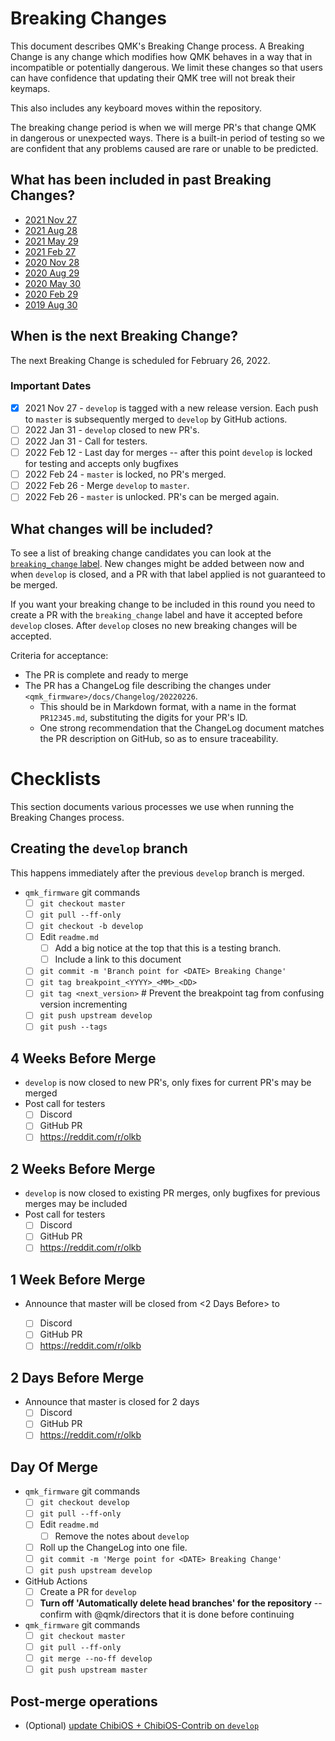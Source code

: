 # Breaking Changes

This document describes QMK's Breaking Change process. A Breaking Change is any change which modifies how QMK behaves in a way that in incompatible or potentially dangerous. We limit these changes so that users can have confidence that updating their QMK tree will not break their keymaps.

This also includes any keyboard moves within the repository.

The breaking change period is when we will merge PR's that change QMK in dangerous or unexpected ways. There is a built-in period of testing so we are confident that any problems caused are rare or unable to be predicted.

## What has been included in past Breaking Changes?

* [2021 Nov 27](ChangeLog/20211127.md)
* [2021 Aug 28](ChangeLog/20210828.md)
* [2021 May 29](ChangeLog/20210529.md)
* [2021 Feb 27](ChangeLog/20210227.md)
* [2020 Nov 28](ChangeLog/20201128.md)
* [2020 Aug 29](ChangeLog/20200829.md)
* [2020 May 30](ChangeLog/20200530.md)
* [2020 Feb 29](ChangeLog/20200229.md)
* [2019 Aug 30](ChangeLog/20190830.md)

## When is the next Breaking Change?

The next Breaking Change is scheduled for February 26, 2022.

### Important Dates

* [x] 2021 Nov 27 - `develop` is tagged with a new release version. Each push to `master` is subsequently merged to `develop` by GitHub actions.
* [ ] 2022 Jan 31 - `develop` closed to new PR's.
* [ ] 2022 Jan 31 - Call for testers.
* [ ] 2022 Feb 12 - Last day for merges -- after this point `develop` is locked for testing and accepts only bugfixes
* [ ] 2022 Feb 24 - `master` is locked, no PR's merged.
* [ ] 2022 Feb 26 - Merge `develop` to `master`.
* [ ] 2022 Feb 26 - `master` is unlocked. PR's can be merged again.

## What changes will be included?

To see a list of breaking change candidates you can look at the [`breaking_change` label](https://github.com/qmk/qmk_firmware/pulls?q=is%3Aopen+label%3Abreaking_change+is%3Apr). New changes might be added between now and when `develop` is closed, and a PR with that label applied is not guaranteed to be merged.

If you want your breaking change to be included in this round you need to create a PR with the `breaking_change` label and have it accepted before `develop` closes. After `develop` closes no new breaking changes will be accepted.

Criteria for acceptance:

* The PR is complete and ready to merge
* The PR has a ChangeLog file describing the changes under `<qmk_firmware>/docs/Changelog/20220226`.
    * This should be in Markdown format, with a name in the format `PR12345.md`, substituting the digits for your PR's ID.
    * One strong recommendation that the ChangeLog document matches the PR description on GitHub, so as to ensure traceability.

# Checklists

This section documents various processes we use when running the Breaking Changes process.

## Creating the `develop` branch

This happens immediately after the previous `develop` branch is merged.

* `qmk_firmware` git commands
    * [ ] `git checkout master`
    * [ ] `git pull --ff-only`
    * [ ] `git checkout -b develop`
    * [ ] Edit `readme.md`
        * [ ] Add a big notice at the top that this is a testing branch.
        * [ ] Include a link to this document
    * [ ] `git commit -m 'Branch point for <DATE> Breaking Change'`
    * [ ] `git tag breakpoint_<YYYY>_<MM>_<DD>`
    * [ ] `git tag <next_version>` # Prevent the breakpoint tag from confusing version incrementing
    * [ ] `git push upstream develop`
    * [ ] `git push --tags`

## 4 Weeks Before Merge

* `develop` is now closed to new PR's, only fixes for current PR's may be merged
* Post call for testers
    * [ ] Discord
    * [ ] GitHub PR
    * [ ] https://reddit.com/r/olkb

## 2 Weeks Before Merge

* `develop` is now closed to existing PR merges, only bugfixes for previous merges may be included
* Post call for testers
    * [ ] Discord
    * [ ] GitHub PR
    * [ ] https://reddit.com/r/olkb

## 1 Week Before Merge

* Announce that master will be closed from <2 Days Before> to <Day of Merge>
    * [ ] Discord
    * [ ] GitHub PR
    * [ ] https://reddit.com/r/olkb

## 2 Days Before Merge

* Announce that master is closed for 2 days
    * [ ] Discord
    * [ ] GitHub PR
    * [ ] https://reddit.com/r/olkb

## Day Of Merge

* `qmk_firmware` git commands
    * [ ] `git checkout develop`
    * [ ] `git pull --ff-only`
    * [ ] Edit `readme.md`
        * [ ] Remove the notes about `develop`
    * [ ] Roll up the ChangeLog into one file.
    * [ ] `git commit -m 'Merge point for <DATE> Breaking Change'`
    * [ ] `git push upstream develop`
* GitHub Actions
    * [ ] Create a PR for `develop`
    * [ ] **Turn off 'Automatically delete head branches' for the repository** -- confirm with @qmk/directors that it is done before continuing
* `qmk_firmware` git commands
    * [ ] `git checkout master`
    * [ ] `git pull --ff-only`
    * [ ] `git merge --no-ff develop`
    * [ ] `git push upstream master`

## Post-merge operations

* (Optional) [update ChibiOS + ChibiOS-Contrib on `develop`](chibios_upgrade_instructions.md)
